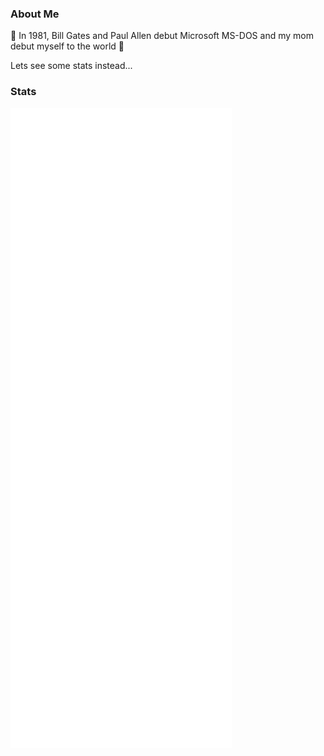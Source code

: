 ### About Me 

👋 In 1981, Bill Gates and Paul Allen debut Microsoft MS-DOS and my mom debut myself to the world 🤮

Lets see some stats instead...

### Stats

![Metrics](/github-metrics.svg)
